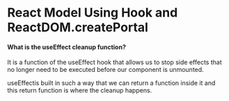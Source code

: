 # React Model Using Hook and ReactDOM.createPortal

#### What is the useEffect cleanup function?

It is a function of the useEffect hook that allows us to stop side effects that no longer need to be executed before our component is unmounted.

useEffectis built in such a way that we can return a function inside it and this return function is where the cleanup happens.